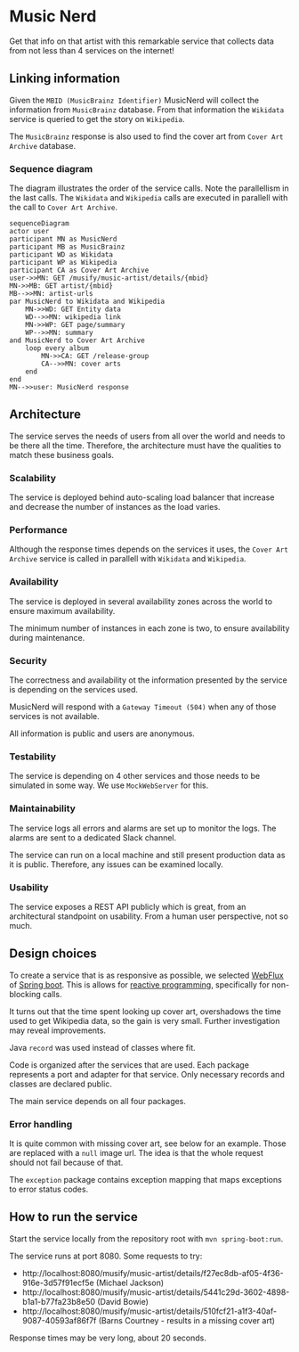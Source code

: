 # Music Nerd

Get that info on that artist with this remarkable service that collects data from not less than 4 services on the internet!

## Linking information

Given the `MBID (MusicBrainz Identifier)` MusicNerd will collect the information from `MusicBrainz` database. From that information the `Wikidata` service is queried to get the story on `Wikipedia`.

The `MusicBrainz` response is also used to find the cover art from `Cover Art Archive` database.

### Sequence diagram

The diagram illustrates the order of the service calls. Note the parallellism in the last calls. The `Wikidata` and `Wikipedia` calls are executed in parallell with the call to `Cover Art Archive`.

```mermaid
sequenceDiagram
actor user
participant MN as MusicNerd
participant MB as MusicBrainz
participant WD as Wikidata
participant WP as Wikipedia
participant CA as Cover Art Archive
user->>MN: GET /musify/music-artist/details/{mbid} 
MN->>MB: GET artist/{mbid}
MB-->>MN: artist-urls
par MusicNerd to Wikidata and Wikipedia
    MN->>WD: GET Entity data
    WD-->>MN: wikipedia link
    MN->>WP: GET page/summary
    WP-->>MN: summary
and MusicNerd to Cover Art Archive
    loop every album
        MN->>CA: GET /release-group
        CA-->>MN: cover arts
    end
end
MN-->>user: MusicNerd response
```

## Architecture

The service serves the needs of users from all over the world and needs to be there all the time. Therefore, the architecture must have the qualities to match these business goals.

### Scalability
The service is deployed behind auto-scaling load balancer that increase and decrease the number of instances as the load varies.

### Performance
Although the response times depends on the services it uses, the `Cover Art Archive` service is called in parallell with `Wikidata` and `Wikipedia`. 

### Availability
The service is deployed in several availability zones across the world to ensure maximum availability.

The minimum number of instances in each zone is two, to ensure availability during maintenance.

### Security
The correctness and availability ot the information presented by the service is depending on the services used. 

MusicNerd will respond with a `Gateway Timeout (504)` when any of those services is not available.

All information is public and users are anonymous.

### Testability
The service is depending on 4 other services and those needs to be simulated in some way. 
We use `MockWebServer` for this.

### Maintainability
The service logs all errors and alarms are set up to monitor the logs. The alarms are sent to a dedicated Slack channel.

The service can run on a local machine and still present production data as it is public. Therefore, any issues can be examined locally.

### Usability
The service exposes a REST API publicly which is great, from an architectural standpoint on usability.
From a human user perspective, not so much.

## Design choices

To create a service that is as responsive as possible, we selected [WebFlux](https://docs.spring.io/spring-framework/docs/current/reference/html/web-reactive.html) of [Spring boot](https://spring.io/projects/spring-boot). This is allows for 
[reactive programming](https://www.reactivemanifesto.org/), specifically for non-blocking calls. 

It turns out that the time spent looking up cover art, overshadows the time used to get Wikipedia data, so the gain is 
very small. Further investigation may reveal improvements.

Java `record` was used instead of classes where fit.

Code is organized after the services that are used. Each package represents a port and adapter for that service. Only necessary records and classes are declared public.

The main service depends on all four packages.

### Error handling
It is quite common with missing cover art, see below for an example. Those are replaced with a `null` image url. The idea is that the whole request should not fail because of that.

The `exception` package contains exception mapping that maps exceptions to error status codes.

## How to run the service

Start the service locally from the repository root with `mvn spring-boot:run`.

The service runs at port 8080. Some requests to try:
- http://localhost:8080/musify/music-artist/details/f27ec8db-af05-4f36-916e-3d57f91ecf5e (Michael Jackson)
- http://localhost:8080/musify/music-artist/details/5441c29d-3602-4898-b1a1-b77fa23b8e50 (David Bowie)
- http://localhost:8080/musify/music-artist/details/510fcf21-a1f3-40af-9087-40593af86f7f (Barns Courtney - results in a missing cover art)

Response times may be very long, about 20 seconds.
